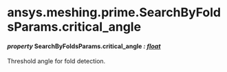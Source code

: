 # ansys.meshing.prime.SearchByFoldsParams.critical_angle

#### *property* SearchByFoldsParams.critical_angle *: [float](https://docs.python.org/3.11/library/functions.html#float)*

Threshold angle for fold detection.

<!-- !! processed by numpydoc !! -->
